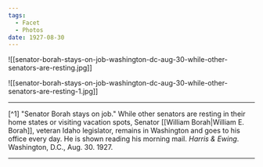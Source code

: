 ```yaml
---
tags:
  - Facet
  - Photos
date: 1927-08-30
---
```

![[senator-borah-stays-on-job-washington-dc-aug-30-while-other-senators-are-resting.jpg]]

![[senator-borah-stays-on-job-washington-dc-aug-30-while-other-senators-are-resting-1.jpg]]

---

[^1] "Senator Borah stays on job." While other senators are resting in their home states or visiting vacation spots, Senator [[William Borah|William E. Borah]], veteran Idaho legislator, remains in Washington and goes to his office every day. He is shown reading his morning mail. *Harris & Ewing*. Washington, D.C., Aug. 30. 1927.

---